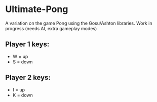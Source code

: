 Ultimate-Pong
=============

A variation on the game Pong using the Gosu/Ashton libraries. Work in progress (needs AI, extra gameplay modes)

Player 1 keys:
--------------
* W = up
* S = down


Player 2 keys:
--------------
* I = up
* K = down

